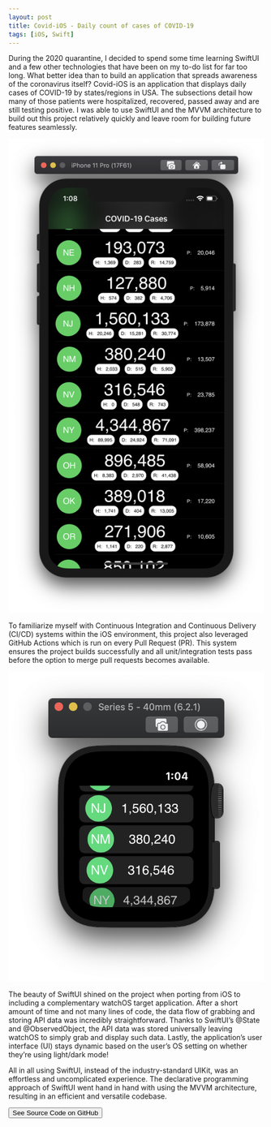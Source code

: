 ```yaml
---
layout: post
title: Covid-iOS - Daily count of cases of COVID-19
tags: [iOS, Swift]
---
```


During the 2020 quarantine, I decided to spend some time learning SwiftUI and a few other technologies that have been on my to-do list for far too long. What better idea than to build an application that spreads awareness of the coronavirus itself? Covid-iOS is an application that displays daily cases of COVID-19 by states/regions in USA. The subsections detail how many of those patients were hospitalized, recovered, passed away and are still testing positive. I was able to use SwiftUI and the MVVM architecture to build out this project relatively quickly and leave room for building future features seamlessly.


![](/images/posts/covid/iOS.PNG)

To familiarize myself with Continuous Integration and Continuous Delivery (CI/CD) systems within the iOS environment, this project also leveraged GitHub Actions which is run on every Pull Request (PR). This system ensures the project builds successfully and all unit/integration tests pass before the option to merge pull requests becomes available.


![](/images/posts/covid/watchOS.PNG)

The beauty of SwiftUI shined on the project when porting from iOS to including a complementary watchOS target application. After a short amount of time and not many lines of code, the data flow of grabbing and storing API data was incredibly straightforward. Thanks to SwiftUI’s @State and @ObservedObject, the API data was stored universally leaving watchOS to simply grab and display such data. Lastly, the application’s user interface (UI) stays dynamic based on the user’s OS setting on whether they’re using light/dark mode! 

All in all using SwiftUI, instead of the industry-standard UIKit, was an effortless and uncomplicated experience. The declarative programming approach of SwiftUI went hand in hand with using the MVVM architecture, resulting in an efficient and versatile codebase.

<a href="https://github.com/avijeets/covid-ios"><button class='c-btn c-btn--full'>See Source Code on GitHub</button></a>